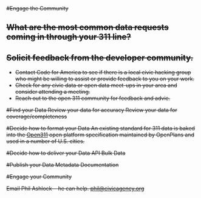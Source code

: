 <del>
#Engage the Community 

## What are the most common data requests coming in through your 311 line?

## Solicit feedback from the developer community.  

* Contact Code for America to see if there is a local civic hacking group who might be willing to assist or provide feedback to you on your work.
* Check for any civic data or open data meet-ups in your area and consider attending a meeting.
* Reach out to the open 311 community for feedback and advie.

#Find your Data
  Review your data for accuracy
  Review your data for coverage/completeness
  
#Decide how to format your Data
  An existing standard for 311 data is baked into the [Open311](http://open311.org/) open platform specification maintained by OpenPlans and used in a number of U.S. cities.
  
#Decide how to deliver your Data
  API
  Bulk Data
  
#Publish your Data
  Metadata
  Documentation

#Engage your Community
</del>

Email Phil Ashlock-- he can help. phil@civicagency.org

